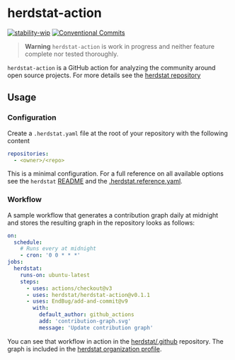 # herdstat-action

[![stability-wip](https://img.shields.io/badge/stability-wip-lightgrey.svg)](https://github.com/mkenney/software-guides/blob/master/STABILITY-BADGES.md#work-in-progress)
[![Conventional Commits](https://img.shields.io/badge/Conventional%20Commits-1.0.0-%23FE5196?logo=conventionalcommits&logoColor=white)](https://conventionalcommits.org)

> **Warning**
> `herdstat-action` is work in progress and neither feature complete nor tested thoroughly.

`herdstat-action` is a GitHub action for analyzing the community around open
source projects. For more details see the [herdstat repository][herdstat]

[herdstat]: https://github.com/herdstat/herdstat/

## Usage

### Configuration

Create a `.herdstat.yaml` file at the root of your repository with the
following content

```yaml
repositories:
  - <owner>/<repo> 
```

This is a minimal configuration. For a full reference on all available options
see the `herdstat` [README][herdstat] and the [.herdstat.reference.yaml][herdstat-ref].

[herdstat-ref]: https://github.com/herdstat/herdstat/blob/main/.herdstat.reference.yaml

### Workflow

A sample workflow that generates a contribution graph daily at midnight and
stores the resulting graph in the repository looks as follows:

```yaml
on:
  schedule:
    # Runs every at midnight
    - cron: '0 0 * * *'
jobs:
  herdstat:
    runs-on: ubuntu-latest
    steps:
      - uses: actions/checkout@v3
      - uses: herdstat/herdstat-action@v0.1.1
      - uses: EndBug/add-and-commit@v9
        with:
          default_author: github_actions
          add: 'contribution-graph.svg'
          message: 'Update contribution graph'
```

You can see that workflow in action in the [herdstat/.github](https://github.com/herdstat/.github)
repository. The graph is included in the [herdstat organization profile](https://github.com/herdstat). 